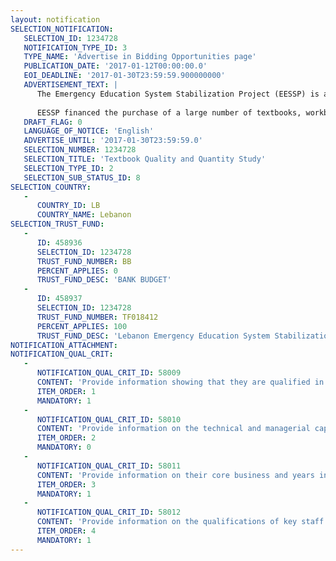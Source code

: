 ```yaml
---
layout: notification
SELECTION_NOTIFICATION: 
   SELECTION_ID: 1234728
   NOTIFICATION_TYPE_ID: 3
   TYPE_NAME: 'Advertise in Bidding Opportunities page'
   PUBLICATION_DATE: '2017-01-12T00:00:00.0'
   EOI_DEADLINE: '2017-01-30T23:59:59.900000000'
   ADVERTISEMENT_TEXT: |
      The Emergency Education System Stabilization Project (EESSP) is a $32 million grant from the Lebanon Syrian Crisis Multi-Donor Trust Fund that has as its development objective to support the operational needs of Lebanese public schools and to improve the learning environment in response to the continued influx of Syrian refugee children, as part of the overall Reaching All Children With Education (RACE) strategy of the Ministry of Education and Higher Education (MEHE). In order to achieve this outcome, the following activities are grouped into three components: (i): Support to Schools; (ii) Learning Environment Quality; and (iii) Project Management and Support. The three-year project aims to address two central human development and education system challenges facing Lebanon: maintaining the ability of schools to provide education services and maintaining the quality of the learning environment. 
      
      EESSP financed the purchase of a large number of textbooks, workbooks for all public school students in Grades 1-9 for the 14-15 school year, and is expected to continue to finance book purchases for the duration of the 3 year project. The selected firm is expected to conduct a study of the Ministry of Educations official textbook distribution with the aim of documenting successes and uncovering and providing advice on areas in need of improvement. The study will independently determine: The number of textbooks delivered in selected public schools,The adequacy of existing textbook quality specifications and potential improvements to those specifications,Cost comparison data and analysis (national and international),System monitoring recommendations,book acquisition process in Lebanon, including issues of timeliness and adequacy of ordering, delivery and payment processes
   DRAFT_FLAG: 0
   LANGUAGE_OF_NOTICE: 'English'
   ADVERTISE_UNTIL: '2017-01-30T23:59:59.0'
   SELECTION_NUMBER: 1234728
   SELECTION_TITLE: 'Textbook Quality and Quantity Study'
   SELECTION_TYPE_ID: 2
   SELECTION_SUB_STATUS_ID: 8
SELECTION_COUNTRY: 
   - 
      COUNTRY_ID: LB
      COUNTRY_NAME: Lebanon
SELECTION_TRUST_FUND: 
   - 
      ID: 458936
      SELECTION_ID: 1234728
      TRUST_FUND_NUMBER: BB
      PERCENT_APPLIES: 0
      TRUST_FUND_DESC: 'BANK BUDGET'
   - 
      ID: 458937
      SELECTION_ID: 1234728
      TRUST_FUND_NUMBER: TF018412
      PERCENT_APPLIES: 100
      TRUST_FUND_DESC: 'Lebanon Emergency Education System Stabilization - Prep and Supervision'
NOTIFICATION_ATTACHMENT: 
NOTIFICATION_QUAL_CRIT: 
   - 
      NOTIFICATION_QUAL_CRIT_ID: 58009
      CONTENT: 'Provide information showing that they are qualified in the field of the assignment.'
      ITEM_ORDER: 1
      MANDATORY: 1
   - 
      NOTIFICATION_QUAL_CRIT_ID: 58010
      CONTENT: 'Provide information on the technical and managerial capabilities of the firm.'
      ITEM_ORDER: 2
      MANDATORY: 0
   - 
      NOTIFICATION_QUAL_CRIT_ID: 58011
      CONTENT: 'Provide information on their core business and years in business.'
      ITEM_ORDER: 3
      MANDATORY: 1
   - 
      NOTIFICATION_QUAL_CRIT_ID: 58012
      CONTENT: 'Provide information on the qualifications of key staff.'
      ITEM_ORDER: 4
      MANDATORY: 1
---
```

